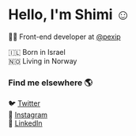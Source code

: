 # Hello, I'm Shimi ☺️

👨‍💻 Front-end developer at [@pexip](https://github.com/pexip)


🇮🇱 Born in Israel<br>
🇳🇴 Living in Norway

### Find me elsewhere 🌎

🐦 [Twitter](https://twitter.com/shimizacken) <br>
📸 [Instagram](https://instagram.com/shimizacken) <br>
💼 [LinkedIn](https://www.linkedin.com/in/shimizacken) <br>
